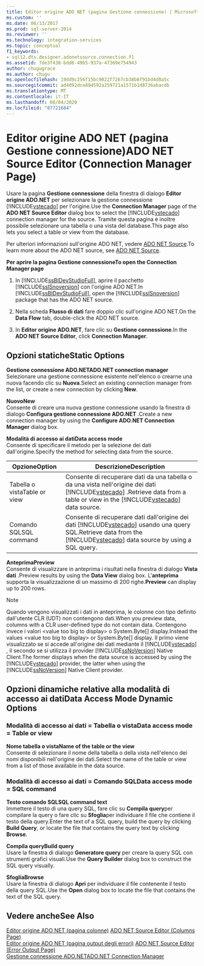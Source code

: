 ```yaml
---
title: Editor origine ADO NET (pagina Gestione connessione) | Microsoft Docs
ms.custom: ''
ms.date: 06/13/2017
ms.prod: sql-server-2014
ms.reviewer: ''
ms.technology: integration-services
ms.topic: conceptual
f1_keywords:
- sql12.dts.designer.adonetsource.connection.f1
ms.assetid: 7de3f438-bdd6-49b5-937a-47369e754943
author: chugugrace
ms.author: chugu
ms.openlocfilehash: 19dd9c256f15bc9022f7267cb38b6f91bd4d8a5c
ms.sourcegitcommit: ad4d92dce894592a259721a1571b1d8736abacdb
ms.translationtype: MT
ms.contentlocale: it-IT
ms.lasthandoff: 08/04/2020
ms.locfileid: "87721684"
---
```

# <a name="ado-net-source-editor-connection-manager-page"></a><span data-ttu-id="7912b-102">Editor origine ADO NET (pagina Gestione connessione)</span><span class="sxs-lookup"><span data-stu-id="7912b-102">ADO NET Source Editor (Connection Manager Page)</span></span>
  <span data-ttu-id="7912b-103">Usare la pagina **Gestione connessione** della finestra di dialogo **Editor origine ADO.NET** per selezionare la gestione connessione [!INCLUDE[vstecado](../includes/vstecado-md.md)] per l'origine.</span><span class="sxs-lookup"><span data-stu-id="7912b-103">Use the **Connection Manager** page of the **ADO NET Source Editor** dialog box to select the [!INCLUDE[vstecado](../includes/vstecado-md.md)] connection manager for the source.</span></span> <span data-ttu-id="7912b-104">Tramite questa pagina è inoltre possibile selezionare una tabella o una vista del database.</span><span class="sxs-lookup"><span data-stu-id="7912b-104">This page also lets you select a table or view from the database.</span></span>  
  
 <span data-ttu-id="7912b-105">Per ulteriori informazioni sull'origine ADO NET, vedere [ADO NET Source](data-flow/ado-net-source.md).</span><span class="sxs-lookup"><span data-stu-id="7912b-105">To learn more about the ADO NET source, see [ADO NET Source](data-flow/ado-net-source.md).</span></span>  
  
 <span data-ttu-id="7912b-106">**Per aprire la pagina Gestione connessione**</span><span class="sxs-lookup"><span data-stu-id="7912b-106">**To open the Connection Manager page**</span></span>  
  
1.  <span data-ttu-id="7912b-107">In [!INCLUDE[ssBIDevStudioFull](../includes/ssbidevstudiofull-md.md)], aprire il pacchetto [!INCLUDE[ssISnoversion](../includes/ssisnoversion-md.md)] con l'origine ADO NET.</span><span class="sxs-lookup"><span data-stu-id="7912b-107">In [!INCLUDE[ssBIDevStudioFull](../includes/ssbidevstudiofull-md.md)], open the [!INCLUDE[ssISnoversion](../includes/ssisnoversion-md.md)] package that has the ADO NET source.</span></span>  
  
2.  <span data-ttu-id="7912b-108">Nella scheda **Flusso di dati** fare doppio clic sull'origine ADO NET.</span><span class="sxs-lookup"><span data-stu-id="7912b-108">On the **Data Flow** tab, double-click the ADO NET source.</span></span>  
  
3.  <span data-ttu-id="7912b-109">In **Editor origine ADO.NET**, fare clic su **Gestione connessione**.</span><span class="sxs-lookup"><span data-stu-id="7912b-109">In the **ADO NET Source Editor**, click **Connection Manager**.</span></span>  
  
## <a name="static-options"></a><span data-ttu-id="7912b-110">Opzioni statiche</span><span class="sxs-lookup"><span data-stu-id="7912b-110">Static Options</span></span>  
 <span data-ttu-id="7912b-111">**Gestione connessione ADO.NET**</span><span class="sxs-lookup"><span data-stu-id="7912b-111">**ADO.NET connection manager**</span></span>  
 <span data-ttu-id="7912b-112">Selezionare una gestione connessione esistente nell'elenco o crearne una nuova facendo clic su **Nuova**.</span><span class="sxs-lookup"><span data-stu-id="7912b-112">Select an existing connection manager from the list, or create a new connection by clicking **New**.</span></span>  
  
 <span data-ttu-id="7912b-113">**Nuovo**</span><span class="sxs-lookup"><span data-stu-id="7912b-113">**New**</span></span>  
 <span data-ttu-id="7912b-114">Consente di creare una nuova gestione connessione usando la finestra di dialogo **Configura gestione connessione ADO.NET** .</span><span class="sxs-lookup"><span data-stu-id="7912b-114">Create a new connection manager by using the **Configure ADO.NET Connection Manager** dialog box.</span></span>  
  
 <span data-ttu-id="7912b-115">**Modalità di accesso ai dati**</span><span class="sxs-lookup"><span data-stu-id="7912b-115">**Data access mode**</span></span>  
 <span data-ttu-id="7912b-116">Consente di specificare il metodo per la selezione dei dati dall'origine.</span><span class="sxs-lookup"><span data-stu-id="7912b-116">Specify the method for selecting data from the source.</span></span>  
  
|<span data-ttu-id="7912b-117">Opzione</span><span class="sxs-lookup"><span data-stu-id="7912b-117">Option</span></span>|<span data-ttu-id="7912b-118">Descrizione</span><span class="sxs-lookup"><span data-stu-id="7912b-118">Description</span></span>|  
|------------|-----------------|  
|<span data-ttu-id="7912b-119">Tabella o vista</span><span class="sxs-lookup"><span data-stu-id="7912b-119">Table or view</span></span>|<span data-ttu-id="7912b-120">Consente di recuperare dati da una tabella o da una vista nell'origine dei dati [!INCLUDE[vstecado](../includes/vstecado-md.md)] .</span><span class="sxs-lookup"><span data-stu-id="7912b-120">Retrieve data from a table or view in the [!INCLUDE[vstecado](../includes/vstecado-md.md)] data source.</span></span>|  
|<span data-ttu-id="7912b-121">Comando SQL</span><span class="sxs-lookup"><span data-stu-id="7912b-121">SQL command</span></span>|<span data-ttu-id="7912b-122">Consente di recuperare dati dall'origine dei dati [!INCLUDE[vstecado](../includes/vstecado-md.md)] usando una query SQL.</span><span class="sxs-lookup"><span data-stu-id="7912b-122">Retrieve data from the [!INCLUDE[vstecado](../includes/vstecado-md.md)] data source by using a SQL query.</span></span>|  
  
 <span data-ttu-id="7912b-123">**Anteprima**</span><span class="sxs-lookup"><span data-stu-id="7912b-123">**Preview**</span></span>  
 <span data-ttu-id="7912b-124">Consente di visualizzare in anteprima i risultati nella finestra di dialogo **Vista dati** .</span><span class="sxs-lookup"><span data-stu-id="7912b-124">Preview results by using the **Data View** dialog box.</span></span> <span data-ttu-id="7912b-125">L'**anteprima** supporta la visualizzazione di un massimo di 200 righe.</span><span class="sxs-lookup"><span data-stu-id="7912b-125">**Preview** can display up to 200 rows.</span></span>  
  
> [!NOTE]  
>  <span data-ttu-id="7912b-126">Quando vengono visualizzati i dati in anteprima, le colonne con tipo definito dall'utente CLR (UDT) non contengono dati.</span><span class="sxs-lookup"><span data-stu-id="7912b-126">When you preview data, columns with a CLR user-defined type do not contain data.</span></span> <span data-ttu-id="7912b-127">Contengono invece i valori \<value too big to display> o System.Byte[] display.</span><span class="sxs-lookup"><span data-stu-id="7912b-127">Instead the values \<value too big to display> or System.Byte[] display.</span></span> <span data-ttu-id="7912b-128">Il primo viene visualizzato se si accede all'origine dei dati mediante il [!INCLUDE[vstecado](../includes/vstecado-md.md)] , il secondo se si utilizza il provider [!INCLUDE[ssNoVersion](../includes/ssnoversion-md.md)] Native Client.</span><span class="sxs-lookup"><span data-stu-id="7912b-128">The former displays when the data source is accessed by using the [!INCLUDE[vstecado](../includes/vstecado-md.md)] provider, the latter when using the [!INCLUDE[ssNoVersion](../includes/ssnoversion-md.md)] Native Client provider.</span></span>  
  
## <a name="data-access-mode-dynamic-options"></a><span data-ttu-id="7912b-129">Opzioni dinamiche relative alla modalità di accesso ai dati</span><span class="sxs-lookup"><span data-stu-id="7912b-129">Data Access Mode Dynamic Options</span></span>  
  
### <a name="data-access-mode--table-or-view"></a><span data-ttu-id="7912b-130">Modalità di accesso ai dati = Tabella o vista</span><span class="sxs-lookup"><span data-stu-id="7912b-130">Data access mode = Table or view</span></span>  
 <span data-ttu-id="7912b-131">**Nome tabella o vista**</span><span class="sxs-lookup"><span data-stu-id="7912b-131">**Name of the table or the view**</span></span>  
 <span data-ttu-id="7912b-132">Consente di selezionare il nome della tabella o della vista nell'elenco dei nomi disponibili nell'origine dei dati.</span><span class="sxs-lookup"><span data-stu-id="7912b-132">Select the name of the table or view from a list of those available in the data source.</span></span>  
  
### <a name="data-access-mode--sql-command"></a><span data-ttu-id="7912b-133">Modalità di accesso ai dati = Comando SQL</span><span class="sxs-lookup"><span data-stu-id="7912b-133">Data access mode = SQL command</span></span>  
 <span data-ttu-id="7912b-134">**Testo comando SQL**</span><span class="sxs-lookup"><span data-stu-id="7912b-134">**SQL command text**</span></span>  
 <span data-ttu-id="7912b-135">Immettere il testo di una query SQL, fare clic su **Compila query**per compilare la query o fare clic su **Sfoglia**per individuare il file che contiene il testo della query.</span><span class="sxs-lookup"><span data-stu-id="7912b-135">Enter the text of a SQL query, build the query by clicking **Build Query**, or locate the file that contains the query text by clicking **Browse**.</span></span>  
  
 <span data-ttu-id="7912b-136">**Compila query**</span><span class="sxs-lookup"><span data-stu-id="7912b-136">**Build query**</span></span>  
 <span data-ttu-id="7912b-137">Usare la finestra di dialogo **Generatore query** per creare la query SQL con strumenti grafici visuali.</span><span class="sxs-lookup"><span data-stu-id="7912b-137">Use the **Query Builder** dialog box to construct the SQL query visually.</span></span>  
  
 <span data-ttu-id="7912b-138">**Sfoglia**</span><span class="sxs-lookup"><span data-stu-id="7912b-138">**Browse**</span></span>  
 <span data-ttu-id="7912b-139">Usare la finestra di dialogo **Apri** per individuare il file contenente il testo della query SQL.</span><span class="sxs-lookup"><span data-stu-id="7912b-139">Use the **Open** dialog box to locate the file that contains the text of the SQL query.</span></span>  
  
## <a name="see-also"></a><span data-ttu-id="7912b-140">Vedere anche</span><span class="sxs-lookup"><span data-stu-id="7912b-140">See Also</span></span>  
 <span data-ttu-id="7912b-141">[Editor origine ADO NET &#40;pagina colonne&#41;](../../2014/integration-services/ado-net-source-editor-columns-page.md) </span><span class="sxs-lookup"><span data-stu-id="7912b-141">[ADO NET Source Editor &#40;Columns Page&#41;](../../2014/integration-services/ado-net-source-editor-columns-page.md) </span></span>  
 <span data-ttu-id="7912b-142">[Editor origine ADO NET &#40;pagina output degli errori&#41;](../../2014/integration-services/ado-net-source-editor-error-output-page.md) </span><span class="sxs-lookup"><span data-stu-id="7912b-142">[ADO NET Source Editor &#40;Error Output Page&#41;](../../2014/integration-services/ado-net-source-editor-error-output-page.md) </span></span>  
 [<span data-ttu-id="7912b-143">Gestione connessione ADO.NET</span><span class="sxs-lookup"><span data-stu-id="7912b-143">ADO.NET Connection Manager</span></span>](connection-manager/ado-net-connection-manager.md)  
  
  
